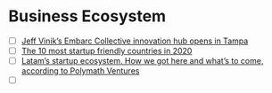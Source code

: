 # Business Ecosystem

- [ ] [Jeff Vinik’s Embarc Collective innovation hub opens in Tampa](https://www.tampabay.com/news/business/2020/02/04/jeff-viniks-embarc-collective-innovation-hub-opens-in-tampa/)
- [ ] [The 10 most startup friendly countries in 2020](https://siliconcanals.com/news/most-startup-friendly-countries-in-2020/)
- [ ] [Latam’s startup ecosystem. How we got here and what’s to come, according to Polymath Ventures](https://www.contxto.com/en/colombia/latams-startup-ecosystem-how-we-got-here-and-whats-to-come-polymath-ventures/)
- [ ] []()
